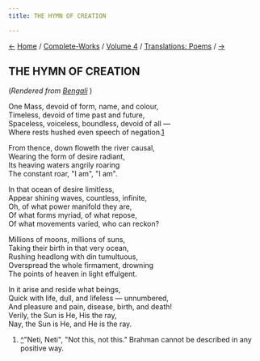 ```yaml
---
title: THE HYMN OF CREATION

---
```

<div>

[←](to_a_friend.htm) [Home](../../../index.htm) /
[Complete-Works](../../complete_works.htm) / [Volume
4](../volume_4_contents.htm) / [Translations:
Poems](translation_poems_contents.htm) / [→](the_hymn_of_samadhi.htm)

  

## THE HYMN OF CREATION

(*Rendered from [Bengali](6207.pdf)* )

One Mass, devoid of form, name, and colour,  
Timeless, devoid of time past and future,  
Spaceless, voiceless, boundless, devoid of all —  
Where rests hushed even speech of negation.[1](#fn1)

From thence, down floweth the river causal,  
Wearing the form of desire radiant,  
Its heaving waters angrily roaring  
The constant roar, "I am", "I am".

In that ocean of desire limitless,  
Appear shining waves, countless, infinite,  
Oh, of what power manifold they are,  
Of what forms myriad, of what repose,  
Of what movements varied, who can reckon?

Millions of moons, millions of suns,  
Taking their birth in that very ocean,  
Rushing headlong with din tumultuous,  
Overspread the whole firmament, drowning  
The points of heaven in light effulgent.

In it arise and reside what beings,  
Quick with life, dull, and lifeless — unnumbered,  
And pleasure and pain, disease, birth, and death!  
Verily, the Sun is He, His the ray,  
Nay, the Sun is He, and He is the ray.

1.  [^](#txt1)"Neti, Neti", "Not this, not this." Brahman cannot be
    described in any positive way.

</div>

